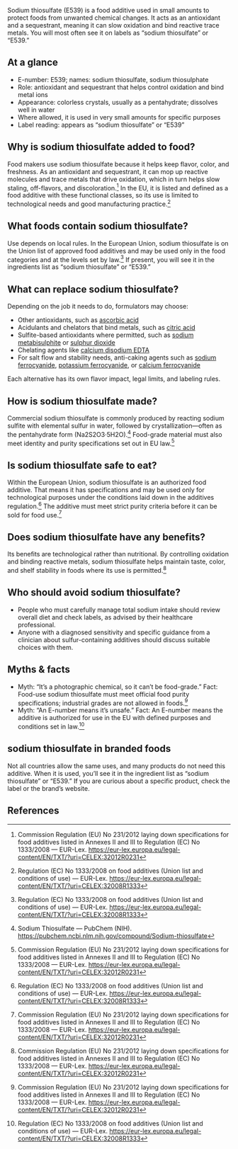 Sodium thiosulfate (E539) is a food additive used in small amounts to protect foods from unwanted chemical changes. It acts as an antioxidant and a sequestrant, meaning it can slow oxidation and bind reactive trace metals. You will most often see it on labels as “sodium thiosulfate” or “E539.”

<!--more-->

## At a glance
- E-number: E539; names: sodium thiosulfate, sodium thiosulphate
- Role: antioxidant and sequestrant that helps control oxidation and bind metal ions
- Appearance: colorless crystals, usually as a pentahydrate; dissolves well in water
- Where allowed, it is used in very small amounts for specific purposes
- Label reading: appears as “sodium thiosulfate” or “E539”

## Why is sodium thiosulfate added to food?
Food makers use sodium thiosulfate because it helps keep flavor, color, and freshness. As an antioxidant and sequestrant, it can mop up reactive molecules and trace metals that drive oxidation, which in turn helps slow staling, off-flavors, and discoloration.[^1] In the EU, it is listed and defined as a food additive with these functional classes, so its use is limited to technological needs and good manufacturing practice.[^2]

## What foods contain sodium thiosulfate?
Use depends on local rules. In the European Union, sodium thiosulfate is on the Union list of approved food additives and may be used only in the food categories and at the levels set by law.[^2] If present, you will see it in the ingredients list as “sodium thiosulfate” or “E539.”

## What can replace sodium thiosulfate?
Depending on the job it needs to do, formulators may choose:
- Other antioxidants, such as [ascorbic acid](/e300-ascorbic-acid)
- Acidulants and chelators that bind metals, such as [citric acid](/e330-citric-acid)
- Sulfite-based antioxidants where permitted, such as [sodium metabisulphite](/e223-sodium-metabisulphite) or [sulphur dioxide](/e220-sulphur-dioxide)
- Chelating agents like [calcium disodium EDTA](/e385-calcium-disodium-ethylenediaminetetraacetate)
- For salt flow and stability needs, anti-caking agents such as [sodium ferrocyanide](/e535-sodium-ferrocyanide), [potassium ferrocyanide](/e536-potassium-ferrocyanide), or [calcium ferrocyanide](/e538-calcium-ferrocyanide)

Each alternative has its own flavor impact, legal limits, and labeling rules.

## How is sodium thiosulfate made?
Commercial sodium thiosulfate is commonly produced by reacting sodium sulfite with elemental sulfur in water, followed by crystallization—often as the pentahydrate form (Na2S2O3·5H2O).[^3] Food-grade material must also meet identity and purity specifications set out in EU law.[^1]

## Is sodium thiosulfate safe to eat?
Within the European Union, sodium thiosulfate is an authorized food additive. That means it has specifications and may be used only for technological purposes under the conditions laid down in the additives regulation.[^2] The additive must meet strict purity criteria before it can be sold for food use.[^1]

## Does sodium thiosulfate have any benefits?
Its benefits are technological rather than nutritional. By controlling oxidation and binding reactive metals, sodium thiosulfate helps maintain taste, color, and shelf stability in foods where its use is permitted.[^1]

## Who should avoid sodium thiosulfate?
- People who must carefully manage total sodium intake should review overall diet and check labels, as advised by their healthcare professional.
- Anyone with a diagnosed sensitivity and specific guidance from a clinician about sulfur-containing additives should discuss suitable choices with them.

## Myths & facts
- Myth: “It’s a photographic chemical, so it can’t be food-grade.” Fact: Food-use sodium thiosulfate must meet official food purity specifications; industrial grades are not allowed in foods.[^1]
- Myth: “An E-number means it’s unsafe.” Fact: An E-number means the additive is authorized for use in the EU with defined purposes and conditions set in law.[^2]

## sodium thiosulfate in branded foods
Not all countries allow the same uses, and many products do not need this additive. When it is used, you’ll see it in the ingredient list as “sodium thiosulfate” or “E539.” If you are curious about a specific product, check the label or the brand’s website.

## References
[^1]: Commission Regulation (EU) No 231/2012 laying down specifications for food additives listed in Annexes II and III to Regulation (EC) No 1333/2008 — EUR-Lex. https://eur-lex.europa.eu/legal-content/EN/TXT/?uri=CELEX:32012R0231
[^2]: Regulation (EC) No 1333/2008 on food additives (Union list and conditions of use) — EUR-Lex. https://eur-lex.europa.eu/legal-content/EN/TXT/?uri=CELEX:32008R1333
[^3]: Sodium Thiosulfate — PubChem (NIH). https://pubchem.ncbi.nlm.nih.gov/compound/Sodium-thiosulfate
